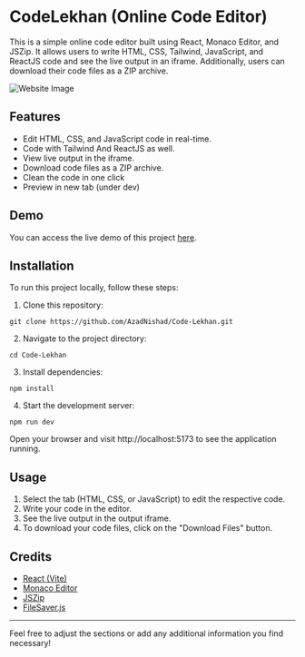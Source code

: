 # CodeLekhan (Online Code Editor)
This is a simple online code editor built using React, Monaco Editor, and JSZip. It allows users to write HTML, CSS, Tailwind, JavaScript, and ReactJS code and see the live output in an iframe. Additionally, users can download their code files as a ZIP archive.

![Website Image](https://github.com/AzadNishad/Code-Lekhan/blob/main/public/img/ScreenshotHome.png?raw=true)

## Features
- Edit HTML, CSS, and JavaScript code in real-time.
- Code with Tailwind And ReactJS as well.
- View live output in the iframe.
- Download code files as a ZIP archive.
- Clean the code in one click
- Preview in new tab (under dev)
## Demo
You can access the live demo of this project [here](https://codelekhan.azadnishad.live/).

## Installation
To run this project locally, follow these steps:

1. Clone this repository:

```
git clone https://github.com/AzadNishad/Code-Lekhan.git
```
2. Navigate to the project directory:

```
cd Code-Lekhan
```
3. Install dependencies:

```
npm install
```
4. Start the development server:

```
npm run dev
```
Open your browser and visit http://localhost:5173 to see the application running.

## Usage
1. Select the tab (HTML, CSS, or JavaScript) to edit the respective code.
2. Write your code in the editor.
3. See the live output in the output iframe.
4. To download your code files, click on the "Download Files" button.
## Credits
* [React (Vite)](https://vitejs.dev/)
* [Monaco Editor](https://microsoft.github.io/monaco-editor/)
* [JSZip](https://www.npmjs.com/package/jszip)
* [FileSaver.js](https://www.npmjs.com/package/file-saver)
---
Feel free to adjust the sections or add any additional information you find necessary!
